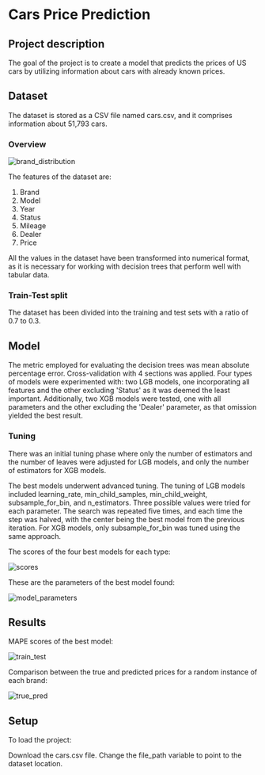 # Cars Price Prediction

## Project description 
The goal of the project is to create a model that predicts the prices of US cars by utilizing information about cars with already known prices.

## Dataset 
The dataset is stored as a CSV file named cars.csv, and it comprises information about 51,793 cars.

### Overview
![brand_distribution](https://github.com/CherryMagic/Cars-price-prediction/assets/120610986/62985769-959a-4557-94fa-9cfdfb04f8da)

The features of the dataset are:
1. Brand
2. Model
3. Year
4. Status
5. Mileage
6. Dealer
7. Price

All the values in the dataset have been transformed into numerical format, as it is necessary for working with decision trees that perform well with tabular data.

### Train-Test split
The dataset has been divided into the training and test sets with a ratio of 0.7 to 0.3.

## Model

The metric employed for evaluating the decision trees was mean absolute percentage error. Cross-validation with 4 sections was applied. Four types of models were experimented with: two LGB models, one incorporating all features and the other excluding 'Status' as it was deemed the least important. Additionally, two XGB models were tested, one with all parameters and the other excluding the 'Dealer' parameter, as that omission yielded the best result.

### Tuning

There was an initial tuning phase where only the number of estimators and the number of leaves were adjusted for LGB models, and only the number of estimators for XGB models.

The best models underwent advanced tuning. The tuning of LGB models included learning_rate, min_child_samples, min_child_weight, subsample_for_bin, and n_estimators. Three possible values were tried for each parameter. The search was repeated five times, and each time the step was halved, with the center being the best model from the previous iteration. For XGB models, only subsample_for_bin was tuned using the same approach.

The scores of the four best models for each type:

![scores](https://github.com/CherryMagic/Cars-price-prediction/assets/120610986/118d78d1-5978-4618-8fba-a3a242eca0dc)

These are the parameters of the best model found:

![model_parameters](https://github.com/CherryMagic/Cars-price-prediction/assets/120610986/e2553d74-4426-4162-9abd-ee3cc0f57f3d)

## Results

MAPE scores of the best model:

![train_test](https://github.com/CherryMagic/Cars-price-prediction/assets/120610986/d26eb7ee-36a8-4e33-bbea-ad3e8f8fb4e9)

Comparison between the true and predicted prices for a random instance of each brand:

![true_pred](https://github.com/CherryMagic/US-Cars-Price-Prediction/assets/120610986/e1cc1470-cbe4-4100-a45a-4a849b4757f3)

## Setup 

To load the project:

Download the cars.csv file.
Change the file_path variable to point to the dataset location.
